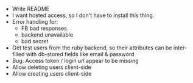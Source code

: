 * Write README
* I want hosted access, so I don't have to install this thing.
* Error handling for:
  - FB bad responses
  - backend unavailable
  - bad secret
* Get test users from the ruby backend, so their attributes can be inter-filled with db-stored fields like email & password
* Bug: Access token / login url appear to be missing
* Allow deleting users client-side
* Allow creating users client-side